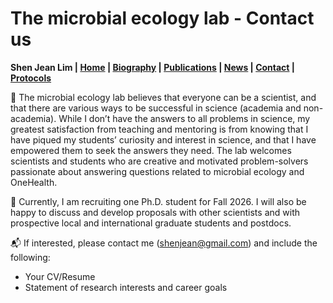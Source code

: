# The microbial ecology lab - Contact us
**Shen Jean Lim | [Home](https://shenjean.github.io) | [Biography](bio.md) | [Publications](pubs.md) | [News](news.md) | [Contact](contact.md) | [Protocols](protocols.md)**

🦠 The microbial ecology lab believes that everyone can be a scientist, and that there are various ways to be successful in science (academia and non-academia). While I don’t have the answers to all problems in science, my greatest satisfaction from teaching and mentoring is from knowing that I have piqued my students’ curiosity and interest in science, and that I have empowered them to seek the answers they need. The lab welcomes scientists and students who are creative and motivated problem-solvers passionate about answering questions related to microbial ecology and OneHealth.

📢 Currently, I am recruiting one Ph.D. student for Fall 2026. I will also be happy to discuss and develop proposals with other scientists and with prospective local and international graduate students and postdocs. 

📬 If interested, please contact me (shenjean@gmail.com) and include the following:
- Your CV/Resume 
- Statement of research interests and career goals
